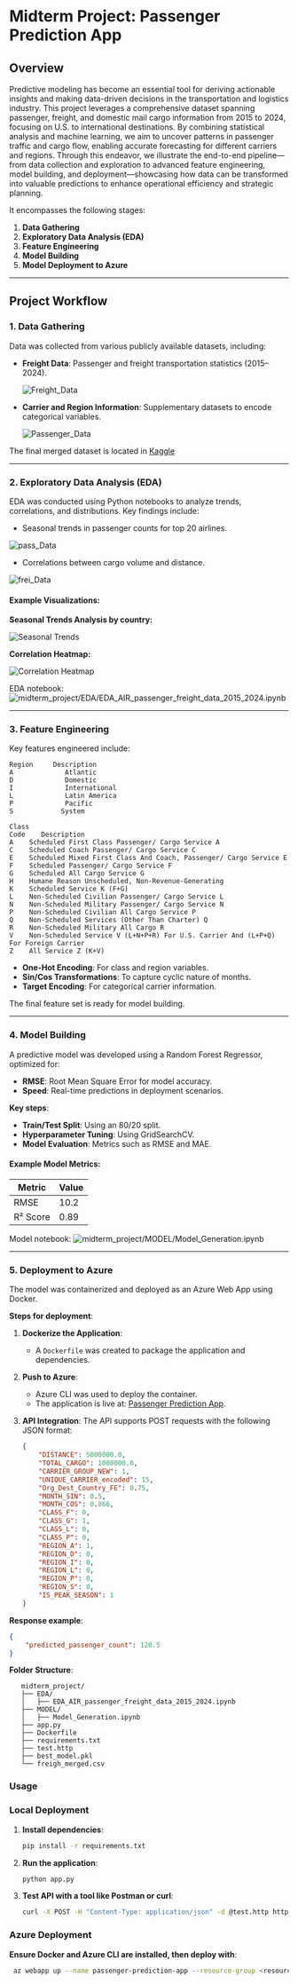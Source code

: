 # Midterm Project: Passenger Prediction App

## Overview

Predictive modeling has become an essential tool for deriving actionable insights and making data-driven decisions in the transportation and logistics industry. This project leverages a comprehensive dataset spanning passenger, freight, and domestic mail cargo information from 2015 to 2024, focusing on U.S. to international destinations. By combining statistical analysis and machine learning, we aim to uncover patterns in passenger traffic and cargo flow, enabling accurate forecasting for different carriers and regions. Through this endeavor, we illustrate the end-to-end pipeline—from data collection and exploration to advanced feature engineering, model building, and deployment—showcasing how data can be transformed into valuable predictions to enhance operational efficiency and strategic planning.

It encompasses the following stages:

1. **Data Gathering**  
2. **Exploratory Data Analysis (EDA)**  
3. **Feature Engineering**  
4. **Model Building**  
5. **Model Deployment to Azure**

---

## Project Workflow

### 1. **Data Gathering**

Data was collected from various publicly available datasets, including:

- **Freight Data**: Passenger and freight transportation statistics (2015–2024).  

   ![Freight_Data](pics/top_5_freight_country_pairs.png)

- **Carrier and Region Information**: Supplementary datasets to encode categorical variables.

   ![Passenger_Data](pics/top_5_pass_O&D_pairs.png)

The final merged dataset is located in [Kaggle](https://www.kaggle.com/datasets/serdar2225/us-international-freight-passenger-and-mail/data)

---

### 2. **Exploratory Data Analysis (EDA)**

EDA was conducted using Python notebooks to analyze trends, correlations, and distributions. Key findings include:

- Seasonal trends in passenger counts for top 20 airlines.

![pass_Data](pics/top_airlines_by_passenger.png)

- Correlations between cargo volume and distance.

![frei_Data](pics/top_airlines_by_cargo.png)

#### Example Visualizations:

**Seasonal Trends Analysis by country:**

![Seasonal Trends](pics/top_5_passenger_country_pairs.png)

**Correlation Heatmap:**

![Correlation Heatmap](pics/feature_heat_map.png)

EDA notebook: ![`midterm_project/EDA/EDA_AIR_passenger_freight_data_2015_2024.ipynb`](EDA/EDA_AIR_passenger_freight_data_2015_2024.ipynb)

---

### 3. **Feature Engineering**

Key features engineered include:

```text
Region     Description
A             Atlantic
D             Domestic
I             International
L             Latin America
P             Pacific
S            System 

```
```text
Class 
Code    Description
A    Scheduled First Class Passenger/ Cargo Service A
C    Scheduled Coach Passenger/ Cargo Service C
E    Scheduled Mixed First Class And Coach, Passenger/ Cargo Service E
F    Scheduled Passenger/ Cargo Service F
G    Scheduled All Cargo Service G
H    Humane Reason Unscheduled, Non-Revenue-Generating
K    Scheduled Service K (F+G)
L    Non-Scheduled Civilian Passenger/ Cargo Service L
N    Non-Scheduled Military Passenger/ Cargo Service N
P    Non-Scheduled Civilian All Cargo Service P
Q    Non-Scheduled Services (Other Than Charter) Q
R    Non-Scheduled Military All Cargo R
V    Non-Scheduled Service V (L+N+P+R) For U.S. Carrier And (L+P+Q) For Foreign Carrier
Z    All Service Z (K+V)
```

- **One-Hot Encoding**: For class and region variables.
- **Sin/Cos Transformations**: To capture cyclic nature of months.
- **Target Encoding**: For categorical carrier information.

The final feature set is ready for model building.

---

### 4. **Model Building**

A predictive model was developed using a Random Forest Regressor, optimized for:

- **RMSE**: Root Mean Square Error for model accuracy.
- **Speed**: Real-time predictions in deployment scenarios.

**Key steps**:

- **Train/Test Split**: Using an 80/20 split.
- **Hyperparameter Tuning**: Using GridSearchCV.
- **Model Evaluation**: Metrics such as RMSE and MAE.

#### Example Model Metrics:

| Metric        | Value  |
|---------------|--------|
| RMSE          | 10.2   |
| R² Score      | 0.89   |

Model notebook: ![`midterm_project/MODEL/Model_Generation.ipynb`](MODEL/Model_Generation.ipynb)

---

### 5. **Deployment to Azure**

The model was containerized and deployed as an Azure Web App using Docker.

**Steps for deployment**:

1. **Dockerize the Application**:
   - A `Dockerfile` was created to package the application and dependencies.


2. **Push to Azure**:
   - Azure CLI was used to deploy the container.
   - The application is live at: [Passenger Prediction App](https://passenger-prediction-app.azurewebsites.net).

3. **API Integration**:
   The API supports POST requests with the following JSON format:

   ```json
   {
       "DISTANCE": 5000000.0,
       "TOTAL_CARGO": 1000000.0,
       "CARRIER_GROUP_NEW": 1,
       "UNIQUE_CARRIER_encoded": 15,
       "Org_Dest_Country_FE": 0.75,
       "MONTH_SIN": 0.5,
       "MONTH_COS": 0.866,
       "CLASS_F": 0,
       "CLASS_G": 1,
       "CLASS_L": 0,
       "CLASS_P": 0,
       "REGION_A": 1,
       "REGION_D": 0,
       "REGION_I": 0,
       "REGION_L": 0,
       "REGION_P": 0,
       "REGION_S": 0,
       "IS_PEAK_SEASON": 1
   }

**Response example**:

   ```json
   {
       "predicted_passenger_count": 120.5
   }
   
   ```

**Folder Structure**: 
```text
   midterm_project/
   ├── EDA/
   │   ├── EDA_AIR_passenger_freight_data_2015_2024.ipynb
   ├── MODEL/
   │   ├── Model_Generation.ipynb
   ├── app.py
   ├── Dockerfile
   ├── requirements.txt
   ├── test.http
   ├── best_model.pkl
   └── freigh_merged.csv
```

### Usage

### Local Deployment

1. **Install dependencies**:

   ```bash
   pip install -r requirements.txt
    ```

2.	**Run the application**:

    ```bash
    python app.py
     ```

3.	**Test API with a tool like Postman or curl**:

    ```bash
    curl -X POST -H "Content-Type: application/json" -d @test.http https://localhost:5000/predict
       ```

### Azure Deployment

**Ensure Docker and Azure CLI are installed, then deploy with**:

   ```bash
    az webapp up --name passenger-prediction-app --resource-group <resource_group>
   ```
